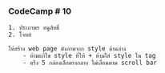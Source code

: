 ### CodeCamp # 10
    1. ประภาพร หนูสิทธิ์
    2. โจทย์

    ให้สร้าง web page ดังภาพจาก style ด้านล่าง
        - ห้ามแก้ไข style ที่ให้ + ห้ามใส่ style ใน tag 
        - ตรึง 5 กล่องเล็กตรงกลาง ไม่เลื่อนตาม scroll bar
